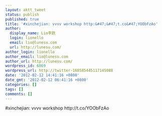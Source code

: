```yaml
---
layout: aktt_tweet
status: publish
published: true
title: '#xinchejian: vvvv workshop http:&#47;&#47;t.co&#47;YOObFzAo'
author:
  display_name: Lio李欧
  login: lionello
  email: lio@lunesu.com
  url: http://lunesu.com/
author_login: lionello
author_email: lio@lunesu.com
author_url: http://lunesu.com/
wordpress_id: 6869
wordpress_url: http://twitter-168585445117145088
date: '2012-02-12 14:41:16 +0800'
date_gmt: '2012-02-12 06:41:16 +0800'
categories: []
tags: []
comments: []
---
```

<p>#xinchejian: vvvv workshop http:&#47;&#47;t.co&#47;YOObFzAo</p>
